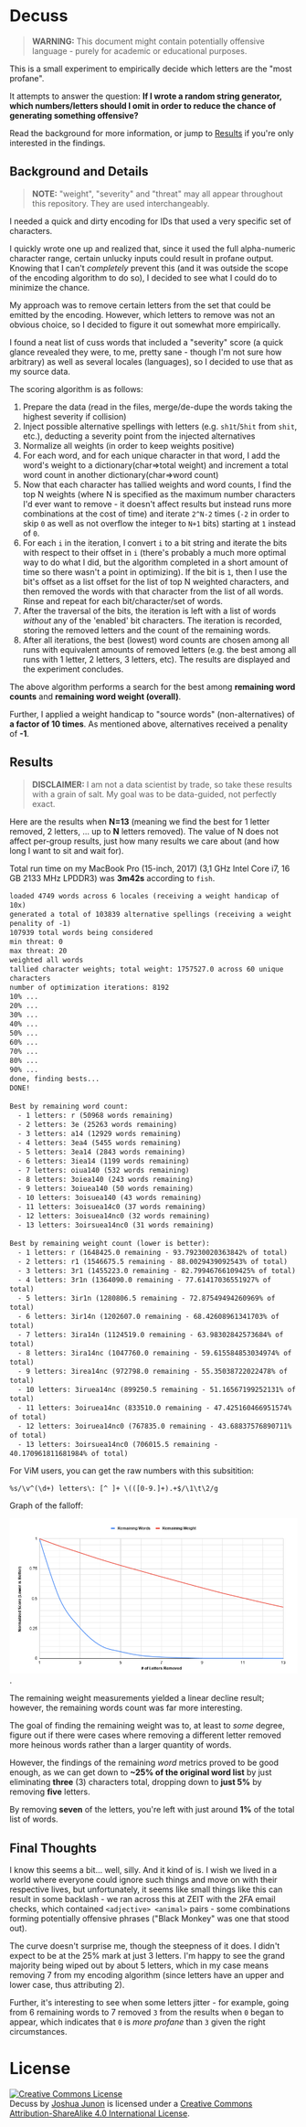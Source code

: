 # Decuss

> **WARNING:** This document might contain potentially offensive language - purely for academic or educational purposes.

This is a small experiment to empirically decide which letters are the "most profane".

It attempts to answer the question: **If I wrote a random string generator, which numbers/letters should
I omit in order to reduce the chance of generating something offensive?**

Read the background for more information, or jump to [Results](#Results) if you're
only interested in the findings.

## Background and Details

> **NOTE:** "weight", "severity" and "threat" may all appear throughout this repository. They are used interchangeably.

I needed a quick and dirty encoding for IDs that used a very specific set of characters.

I quickly wrote one up and realized that, since it used the full alpha-numeric character range,
certain unlucky inputs could result in profane output. Knowing that I can't _completely_ prevent this
(and it was outside the scope of the encoding algorithm to do so), I decided to see what I could do to minimize
the chance.

My approach was to remove certain letters from the set that could be emitted by the encoding. However,
which letters to remove was not an obvious choice, so I decided to figure it out somewhat more empirically.

I found a neat list of cuss words that included a "severity" score (a quick glance revealed they were,
to me, pretty sane - though I'm not sure how arbitrary) as well as several locales (languages), so
I decided to use that as my source data.

The scoring algorithm is as follows:

1. Prepare the data (read in the files, merge/de-dupe the words taking the highest severity if collision)
2. Inject possible alternative spellings with letters (e.g. `sh1t`/`5hit` from `shit`, etc.), deducting a severity point from the injected alternatives
3. Normalize all weights (in order to keep weights positive)
4. For each word, and for each unique character in that word, I add the word's weight to a dictionary(char=&gt;total weight) and increment a total word count in another dictionary(char=&gt;word count)
5. Now that each character has tallied weights and word counts, I find the top N weights (where N is specified as the maximum number characters I'd ever want to remove - it doesn't affect results but instead runs more combinations at the cost of time) and iterate `2^N-2` times (`-2` in order to skip `0` as well as not overflow the integer to `N+1` bits) starting at `1` instead of `0`.
6. For each `i` in the iteration, I convert `i` to a bit string and iterate the bits with respect to their offset in `i` (there's probably a much more optimal way to do what I did, but the algorithm completed in a short amount of time so there wasn't a point in optimizing). If the bit is `1`, then I use the bit's offset as a list offset for the list of top N weighted characters, and then removed the words with that character from the list of all words. Rinse and repeat for each bit/character/set of words.
7. After the traversal of the bits, the iteration is left with a list of words _without_ any of the 'enabled' bit characters. The iteration is recorded, storing the removed letters and the count of the remaining words.
8. After all iterations, the best (lowest) word counts are chosen among all runs with equivalent amounts of removed letters (e.g. the best among all runs with 1 letter, 2 letters, 3 letters, etc). The results are displayed and the experiment concludes.

The above algorithm performs a search for the best among **remaining word counts** and **remaining word weight (overall)**.

Further, I applied a weight handicap to "source words" (non-alternatives) of **a factor of 10 times**. As mentioned above, alternatives received a penality of **-1**.

## Results

> **DISCLAIMER:** I am not a data scientist by trade, so take these results with a grain of salt. My goal was to be data-guided, not perfectly exact.

Here are the results when **N=13** (meaning we find the best for 1 letter removed, 2 letters, ... up to **N** letters removed). The value of N does not affect per-group results, just how many results we care about (and how long I want to sit and wait for).

Total run time on my MacBook Pro (15-inch, 2017) (3,1 GHz Intel Core i7, 16 GB 2133 MHz LPDDR3) was **3m42s** according to `fish`.

```
loaded 4749 words across 6 locales (receiving a weight handicap of 10x)
generated a total of 103839 alternative spellings (receiving a weight penality of -1)
107939 total words being considered
min threat: 0
max threat: 20
weighted all words
tallied character weights; total weight: 1757527.0 across 60 unique characters
number of optimization iterations: 8192
10% ...
20% ...
30% ...
40% ...
50% ...
60% ...
70% ...
80% ...
90% ...
done, finding bests...
DONE!

Best by remaining word count:
  - 1 letters: r (50968 words remaining)
  - 2 letters: 3e (25263 words remaining)
  - 3 letters: a14 (12929 words remaining)
  - 4 letters: 3ea4 (5455 words remaining)
  - 5 letters: 3ea14 (2843 words remaining)
  - 6 letters: 3iea14 (1199 words remaining)
  - 7 letters: oiua140 (532 words remaining)
  - 8 letters: 3oiea140 (243 words remaining)
  - 9 letters: 3oiuea140 (50 words remaining)
  - 10 letters: 3oisuea140 (43 words remaining)
  - 11 letters: 3oisuea14c0 (37 words remaining)
  - 12 letters: 3oisuea14nc0 (32 words remaining)
  - 13 letters: 3oirsuea14nc0 (31 words remaining)

Best by remaining weight count (lower is better):
  - 1 letters: r (1648425.0 remaining - 93.79230020363842% of total)
  - 2 letters: r1 (1546675.5 remaining - 88.0029439092543% of total)
  - 3 letters: 3r1 (1455223.0 remaining - 82.79946766109425% of total)
  - 4 letters: 3r1n (1364090.0 remaining - 77.61417036551927% of total)
  - 5 letters: 3ir1n (1280806.5 remaining - 72.87549494260969% of total)
  - 6 letters: 3ir14n (1202607.0 remaining - 68.42608961341703% of total)
  - 7 letters: 3ira14n (1124519.0 remaining - 63.98302842573684% of total)
  - 8 letters: 3ira14nc (1047760.0 remaining - 59.615584853034974% of total)
  - 9 letters: 3irea14nc (972798.0 remaining - 55.35038722022478% of total)
  - 10 letters: 3iruea14nc (899250.5 remaining - 51.16567199252131% of total)
  - 11 letters: 3oiruea14nc (833510.0 remaining - 47.425160466951574% of total)
  - 12 letters: 3oiruea14nc0 (767835.0 remaining - 43.68837576890711% of total)
  - 13 letters: 3oirsuea14nc0 (706015.5 remaining - 40.170961811681984% of total)
```

For ViM users, you can get the raw numbers with this subsitition:

```
%s/\v^(\d+) letters\: [^ ]+ \(([0-9.]+).+$/\1\t\2/g
```

Graph of the falloff:

![Graph showing an exponential decline of remaining words, with only 25% remaining at 3 removed letters, 10% at 4, 5% at 5, roughly 1% at 7 and nearly 0 at 9, whereas there is a slight, linear decline for remaining weight, only hitting 50% remaining weight at 11 removed letters](chart.png).

The remaining weight measurements yielded a linear decline result; however, the remaining words count was far more interesting.

The goal of finding the remaining weight was to, at least to _some_ degree, figure out if there were cases where removing a different letter removed more heinous words rather than a larger quantity of words.

However, the findings of the remaining _word_ metrics proved to be good enough, as we can get down to **~25% of the original word list** by just eliminating **three** (3) characters total, dropping down to **just 5%** by removing **five** letters.

By removing **seven** of the letters, you're left with just around **1%** of the total list of words.

## Final Thoughts

I know this seems a bit... well, silly. And it kind of is. I wish we lived in a world where everyone could ignore such things and move on with their respective lives, but unfortunately, it seems like small things like this can result in some backlash - we ran across this at ZEIT with the 2FA email checks, which contained `<adjective> <animal>` pairs - some combinations forming potentially offensive phrases ("Black Monkey" was one that stood out).

The curve doesn't surprise me, though the steepness of it does. I didn't expect to be at the 25% mark at just 3 letters. I'm happy to see the grand majority being wiped out by about 5 letters, which in my case means removing 7 from my encoding algorithm (since letters have an upper and lower case, thus attributing 2).

Further, it's interesting to see when some letters jitter - for example, going from 6 remaining words to 7 removed `3` from the results when `0` began to appear, which indicates that `0` is _more profane_ than `3` given the right circumstances.

# License
<a rel="license" href="http://creativecommons.org/licenses/by-sa/4.0/"><img alt="Creative Commons License" style="border-width:0" src="https://i.creativecommons.org/l/by-sa/4.0/88x31.png" /></a><br /><span xmlns:dct="http://purl.org/dc/terms/" href="http://purl.org/dc/dcmitype/Dataset" property="dct:title" rel="dct:type">Decuss</span> by <a xmlns:cc="http://creativecommons.org/ns#" href="https://github.com/qix-/decuss" property="cc:attributionName" rel="cc:attributionURL">Joshua Junon</a> is licensed under a <a rel="license" href="http://creativecommons.org/licenses/by-sa/4.0/">Creative Commons Attribution-ShareAlike 4.0 International License</a>.
